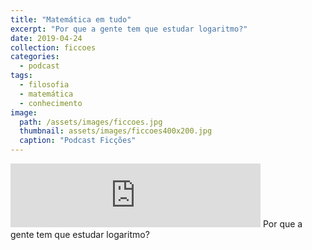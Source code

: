 ```yaml
---
title: "Matemática em tudo"
excerpt: "Por que a gente tem que estudar logaritmo?"
date: 2019-04-24
collection: ficcoes
categories:
  - podcast
tags: 
  - filosofia
  - matemática
  - conhecimento
image: 
  path: /assets/images/ficcoes.jpg
  thumbnail: assets/images/ficcoes400x200.jpg
  caption: "Podcast Ficções"
---
```


<iframe src="https://anchor.fm/podcastficcoes/embed/episodes/Matemtica-em-tudo-e3rc3i" height="102px" width="400px" frameborder="0" scrolling="no"></iframe>
Por que a gente tem que estudar logaritmo?
